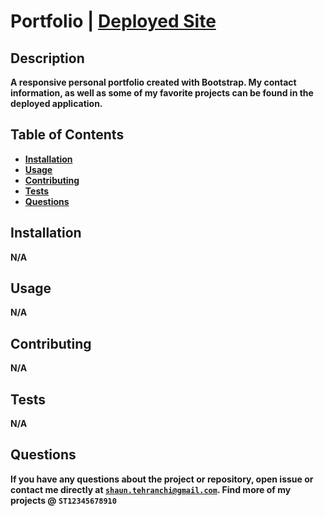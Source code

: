 # Portfolio | <a href="https://st12345678910.github.io/PersonalPortfolio/"><strong>Deployed Site<strong></a>

## Description
 A responsive personal portfolio created with Bootstrap. My contact information, as well as some of my favorite projects can be found in the deployed application.

## Table of Contents
- [Installation](#installation)
- [Usage](#usage)
- [Contributing](#contributing)
- [Tests](#tests)
- [Questions](#questions)
## Installation
N/A
## Usage
 N/A
## Contributing
 N/A
## Tests
 N/A
## Questions
If you have any questions about the project or repository, open issue or contact me directly at <code>shaun.tehranchi@gmail.com</code>. Find more of my projects @ <code>ST12345678910</code>
